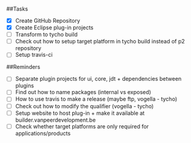 ##Tasks

- [x] Create GitHub Repository
- [x] Create Eclipse plug-in projects
- [ ] Transform to tycho build
- [ ] Check out how to setup target platform in tycho build instead of p2 repository
- [ ] Setup travis-ci

##Reminders

- [ ] Separate plugin projects for ui, core, jdt + dependencies between plugins
- [ ] Find out how to name packages (internal vs exposed)
- [ ] How to use travis to make a release (maybe ftp, vogella - tycho)
- [ ] Check out how to modify the qualifier (vogella - tycho)
- [ ] Setup website to host plug-in + make it available at builder.vanpeerdevelopment.be
- [ ] Check whether target platforms are only required for applications/products